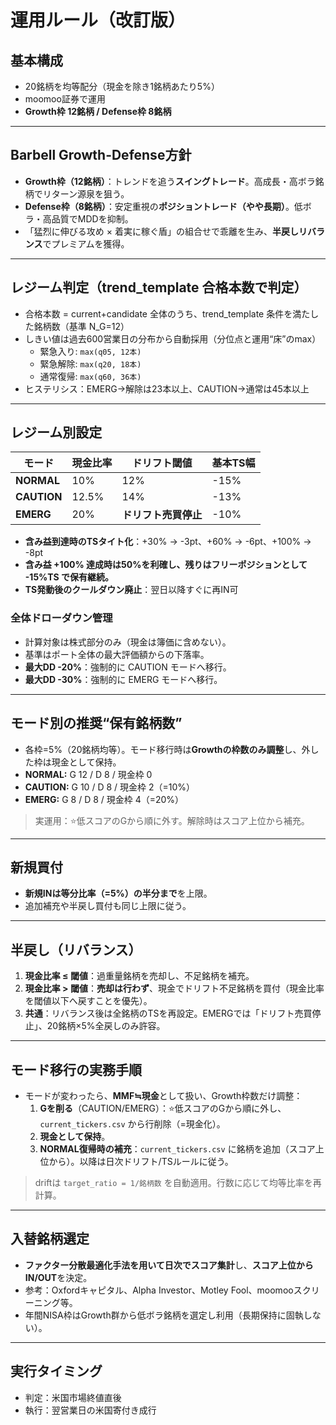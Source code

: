 # 運用ルール（改訂版）

## 基本構成
- 20銘柄を均等配分（現金を除き1銘柄あたり5%）  
- moomoo証券で運用  
- **Growth枠 12銘柄 / Defense枠 8銘柄**

---

## Barbell Growth-Defense方針
- **Growth枠（12銘柄）**：トレンドを追う**スイングトレード**。高成長・高ボラ銘柄でリターン源泉を狙う。  
- **Defense枠（8銘柄）**：安定重視の**ポジショントレード（やや長期）**。低ボラ・高品質でMDDを抑制。  
- 「猛烈に伸びる攻め × 着実に稼ぐ盾」の組合せで乖離を生み、**半戻しリバランス**でプレミアムを獲得。

---

## レジーム判定（trend_template 合格本数で判定）
- 合格本数 = current+candidate 全体のうち、trend_template 条件を満たした銘柄数（基準 N_G=12）
- しきい値は過去600営業日の分布から自動採用（分位点と運用“床”のmax）
  - 緊急入り: `max(q05, 12本)`  
  - 緊急解除: `max(q20, 18本)`  
  - 通常復帰: `max(q60, 36本)`
- ヒステリシス：EMERG→解除は23本以上、CAUTION→通常は45本以上

---

## レジーム別設定
| モード       | 現金比率 | ドリフト閾値      | 基本TS幅 |
|--------------|----------|-------------------|----------|
| **NORMAL**   | 10%      | 12%               | -15%     |
| **CAUTION**  | 12.5%    | 14%               | -13%     |
| **EMERG**    | 20%      | **ドリフト売買停止** | -10%     |

- **含み益到達時のTSタイト化**：+30% → -3pt、+60% → -6pt、+100% → -8pt
- **含み益 +100% 達成時は50%を利確し、残りはフリーポジションとして -15%TS で保有継続。**
- **TS発動後のクールダウン廃止**：翌日以降すぐに再IN可

### 全体ドローダウン管理
- 計算対象は株式部分のみ（現金は簿価に含めない）。
- 基準はポート全体の最大評価額からの下落率。
- **最大DD -20%**：強制的に CAUTION モードへ移行。
- **最大DD -30%**：強制的に EMERG モードへ移行。

---

## モード別の推奨“保有銘柄数”
- 各枠=5%（20銘柄均等）。モード移行時は**Growthの枠数のみ調整**し、外した枠は現金として保持。  
- **NORMAL:** G 12 / D 8 / 現金枠 0  
- **CAUTION:** G 10 / D 8 / 現金枠 2（=10%）  
- **EMERG:** G 8 / D 8 / 現金枠 4（=20%）  
> 実運用：⭐️低スコアのGから順に外す。解除時はスコア上位から補充。

---

## 新規買付
- **新規INは等分比率（=5%）の半分まで**を上限。  
- 追加補充や半戻し買付も同じ上限に従う。

---

## 半戻し（リバランス）
1. **現金比率 ≤ 閾値**：過重量銘柄を売却し、不足銘柄を補充。  
2. **現金比率 > 閾値**：**売却は行わず**、現金でドリフト不足銘柄を買付（現金比率を閾値以下へ戻すことを優先）。  
3. **共通**：リバランス後は全銘柄のTSを再設定。EMERGでは「ドリフト売買停止」、20銘柄×5%全戻しのみ許容。

---

## モード移行の実務手順
- モードが変わったら、**MMF≒現金**として扱い、Growth枠数だけ調整：  
  1. **Gを削る**（CAUTION/EMERG）：⭐️低スコアのGから順に外し、`current_tickers.csv` から行削除（=現金化）。  
  2. **現金として保持**。  
  3. **NORMAL復帰時の補充**：`current_tickers.csv` に銘柄を追加（スコア上位から）。以降は日次ドリフト/TSルールに従う。  
> driftは `target_ratio = 1/銘柄数` を自動適用。行数に応じて均等比率を再計算。

---

## 入替銘柄選定
- **ファクター分散最適化手法を用いて日次でスコア集計**し、**スコア上位からIN/OUT**を決定。  
- 参考：Oxfordキャピタル、Alpha Investor、Motley Fool、moomooスクリーニング等。  
- 年間NISA枠はGrowth群から低ボラ銘柄を選定し利用（長期保持に固執しない）。

---

## 実行タイミング
- 判定：米国市場終値直後  
- 執行：翌営業日の米国寄付き成行
